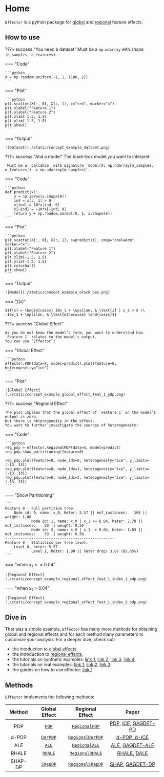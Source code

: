 # Home

`Effector` is a python package for [global](./global_effect_intro/) and [regional](./regional_effect_intro/) feature effects.

## How to use

???+ success "You need a dataset"
     Must be a `np.ndarray` with shape `(n_samples, n_features)`.

=== "Code"

    ```python
    X = np.random.uniform(-1, 1, (100, 2))
    ```

=== "Plot"

    ```python
    plt.scatter(X[:, 0], X[:, 1], c="red", marker="x")
    plt.xlabel("Feature 1")
    plt.ylabel("Feature 2")
    plt.xlim(-1.5, 1.5)
    plt.ylim(-1.5, 1.5)
    plt.show()
    ```

=== "Output"
    
    ![Dataset](./static/concept_example_dataset.png)

???+ success "And a model"
     The black-box model you want to interpret.

     Must be a `callable` with signature `model(X: np.ndarray[n_samples, n_features]) -> np.ndarray[n_samples]`.


=== "Code"

    ```python
    def predict(x):
        y = np.zeros(x.shape[0])
        ind = x[:, 1] > 0
        y[ind] = 10*x[ind, 0]
        y[~ind] = -10*x[~ind, 0]
        return y + np.random.normal(0, 1, x.shape[0])
    ```

=== "Plot"

    ```python
    plt.scatter(X[:, 0], X[:, 1], c=predict(X), cmap="coolwarm", marker="x")
    plt.xlabel("Feature 1")
    plt.ylabel("Feature 2")
    plt.xlim(-1.5, 1.5)
    plt.ylim(-1.5, 1.5)
    plt.colorbar()
    plt.show()
    ```

=== "Output"

    ![Model](./static/concept_example_black_box.png)

=== "$f(x)$"
   
    $$f(x) = \begin{cases} 10x_1 + \epsilon, & \text{if } x_2 > 0 \\ -10x_1 + \epsilon, & \text{otherwise} \end{cases}$$    

???+ success "Global Effect"

    As you do not know the model's form, you want to understand how `Feature 1` relates to the model's output. 
    You can use `Effector`:

=== "Global Effect"

    ```python
    effector.PDP(data=X, model=predict).plot(feature=0, heterogeneity="ice")
    ```

=== "Plot"

    ![Global Effect](./static/concept_example_global_effect_feat_1_pdp.png)

???+ success "Regional Effect"

    The plot implies that the global effect of `Feature 1` on the model's output is zero,
    but there is heterogeneity in the effect.
    You want to further investigate the sources of heterogeneity:

=== "Code"

    ```python
    reg_pdp = effector.RegionalPDP(data=X, model=predict)
    reg_pdp.show_partitioning(feature=0)

    reg_pdp.plot(feature=0, node_idx=0, heterogeneity="ice", y_limits=(-13, 13))
    reg_pdp.plot(feature=0, node_idx=1, heterogeneity="ice", y_limits=(-13, 13))
    reg_pdp.plot(feature=0, node_idx=2, heterogeneity="ice", y_limits=(-13, 13))
    ```

=== "Show Partitioning"
    
    ```
    Feature 0 - Full partition tree:
        Node id: 0, name: x_0, heter: 5.57 || nof_instances:   100 || weight: 1.00
                Node id: 1, name: x_0 | x_1 <= 0.04, heter: 2.78 || nof_instances:    50 || weight: 0.50
                Node id: 2, name: x_0 | x_1  > 0.04, heter: 1.03 || nof_instances:    50 || weight: 0.50
    --------------------------------------------------
    Feature 0 - Statistics per tree level:
        Level 0, heter: 5.57
                Level 1, heter: 1.90 || heter drop: 3.67 (65.85%)
    ```

=== "when $x_1 <= 0.04$"

    ![Regional Effect](./static/concept_example_regional_effect_feat_1_index_1_pdp.png)

=== "when $x_1 > 0.04$"

    ![Regional Effect](./static/concept_example_regional_effect_feat_1_index_2_pdp.png)

## Dive in

That was a simple example. 
`Effector` has many more methods for obtaining global and regional effects
and 
for each method many parameters to customize your analysis:
For a deeper dive, check out:

- the intoduction to [global effects](./global_effect_intro/),
- the introduction to [regional effects](./regional_effect_intro/),
- the tutorials on synthetic examples: [link 1](/Tutorials/synthetic-examples/01_linear_model/), [link 2](/Tutorials/synthetic-examples/02_global_effect_methods_comparison/), [link 3](/Tutorials/synthetic-examples/03_regional_effects_synthetic_f/), [link 4](/Tutorials/synthetic-examples/04_regional_effects_real_f/),
- the tutorials on real examples: [link 1](/Tutorials/real-examples/01_bike_sharing/), [link 2](/Tutorials/real-examples/02_bike_sharing_global_effect/), [link 3](/Tutorials/real-examples/03_bike_sharing_dataset/).
- the guides on how to use effector: [link 1](/Guides/wrap_models/)

## Methods

`Effector` implements the following methods:

|  Method  |                      Global Effect                      |                                 Regional Effect                                 |                                                                       Paper                                                                        |                                                                                                                                
|:--------:|:-------------------------------------------------------:|:-------------------------------------------------------------------------------:|:--------------------------------------------------------------------------------------------------------------------------------------------------:|
|   PDP    |     [`PDP`](./api/#effector.global_effect_pdp.PDP)      |        [`RegionalPDP`](./api/#effector.regional_effect_pdp.RegionalPDP)         | [PDP](https://projecteuclid.org/euclid.aos/1013203451), [ICE](https://arxiv.org/abs/1309.6392), [GAGDET-PD](https://arxiv.org/pdf/2306.00541.pdf)  |
|  d-PDP   |  [`DerPDP`](./api/#effector.global_effect_pdp.DerPDP)   |     [`RegionalDerPDP`](./api/#effector.regional_effect_pdp.RegionalDerPDP)      |                                                  [d-PDP, d-ICE](https://arxiv.org/abs/1309.6392)                                                   | 
|   ALE    |     [`ALE`](./api/#effector.global_effect_ale.ALE)      |        [`RegionalALE`](./api/#effector.regional_effect_ale.RegionalALE)         |                [ALE](https://academic.oup.com/jrsssb/article/82/4/1059/7056085), [GAGDET-ALE](https://arxiv.org/pdf/2306.00541.pdf)                |                                                                                    
|  RHALE   |   [`RHALE`](./api/#effector.global_effect_ale.RHALE)    |      [`RegionalRHALE`](./api/#effector.regional_effect_ale.RegionalRHALE)       |         [RHALE](https://ebooks.iospress.nl/doi/10.3233/FAIA230354), [DALE](https://proceedings.mlr.press/v189/gkolemis23a/gkolemis23a.pdf)         |
| SHAP-DP  |  [`ShapDP`](./api/#effector.global_effect_shap.ShapDP)  |     [`RegionalShapDP`](./api/#effector.regional_effect_shap.RegionalShapDP)     | [SHAP](https://papers.nips.cc/paper/7062-a-unified-approach-to-interpreting-model-predictions), [GAGDET-DP](https://arxiv.org/pdf/2306.00541.pdf)  |

